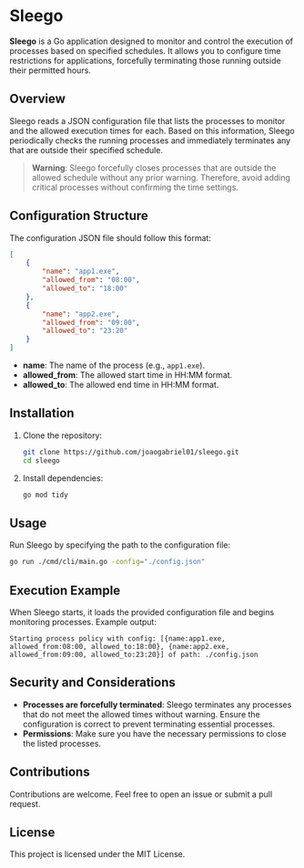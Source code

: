 # Sleego

**Sleego** is a Go application designed to monitor and control the execution of processes based on specified schedules. It allows you to configure time restrictions for applications, forcefully terminating those running outside their permitted hours.

## Overview

Sleego reads a JSON configuration file that lists the processes to monitor and the allowed execution times for each. Based on this information, Sleego periodically checks the running processes and immediately terminates any that are outside their specified schedule.

> **Warning**: Sleego forcefully closes processes that are outside the allowed schedule without any prior warning. Therefore, avoid adding critical processes without confirming the time settings.

## Configuration Structure

The configuration JSON file should follow this format:

```json
[
    {
        "name": "app1.exe", 
        "allowed_from": "08:00",
        "allowed_to": "18:00"
    },
    {
        "name": "app2.exe", 
        "allowed_from": "09:00",
        "allowed_to": "23:20"
    }
]
```

- **name**: The name of the process (e.g., `app1.exe`).
- **allowed_from**: The allowed start time in HH:MM format.
- **allowed_to**: The allowed end time in HH:MM format.

## Installation

1. Clone the repository:
    ```bash
    git clone https://github.com/joaogabriel01/sleego.git
    cd sleego
    ```

2. Install dependencies:
    ```bash
    go mod tidy
    ```

## Usage

Run Sleego by specifying the path to the configuration file:

```bash
go run ./cmd/cli/main.go -config="./config.json"
```

## Execution Example

When Sleego starts, it loads the provided configuration file and begins monitoring processes. Example output:

```
Starting process policy with config: [{name:app1.exe, allowed_from:08:00, allowed_to:18:00}, {name:app2.exe, allowed_from:09:00, allowed_to:23:20}] of path: ./config.json
```

## Security and Considerations

- **Processes are forcefully terminated**: Sleego terminates any processes that do not meet the allowed times without warning. Ensure the configuration is correct to prevent terminating essential processes.
- **Permissions**: Make sure you have the necessary permissions to close the listed processes.

## Contributions

Contributions are welcome. Feel free to open an issue or submit a pull request.

## License

This project is licensed under the MIT License.